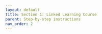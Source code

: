 ```yaml
---
layout: default
title: Section 1: Linked Learning Course
parent: Step-by-step instructions
nav_order: 2
---
```

